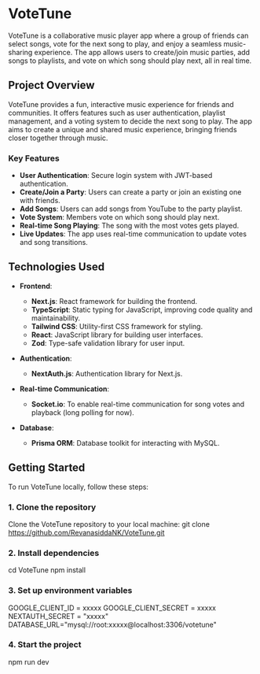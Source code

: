 # VoteTune

VoteTune is a collaborative music player app where a group of friends can select songs, vote for the next song to play, and enjoy a seamless music-sharing experience. The app allows users to create/join music parties, add songs to playlists, and vote on which song should play next, all in real time.

## Project Overview

VoteTune provides a fun, interactive music experience for friends and communities. It offers features such as user authentication, playlist management, and a voting system to decide the next song to play. The app aims to create a unique and shared music experience, bringing friends closer together through music.

### Key Features

- **User Authentication**: Secure login system with JWT-based authentication.
- **Create/Join a Party**: Users can create a party or join an existing one with friends.
- **Add Songs**: Users can add songs from YouTube to the party playlist.
- **Vote System**: Members vote on which song should play next.
- **Real-time Song Playing**: The song with the most votes gets played.
- **Live Updates**: The app uses real-time communication to update votes and song transitions.

## Technologies Used

- **Frontend**:  
  - **Next.js**: React framework for building the frontend.
  - **TypeScript**: Static typing for JavaScript, improving code quality and maintainability.
  - **Tailwind CSS**: Utility-first CSS framework for styling.
  - **React**: JavaScript library for building user interfaces.
  - **Zod**: Type-safe validation library for user input.
  
- **Authentication**:  
  - **NextAuth.js**: Authentication library for Next.js.
  
- **Real-time Communication**:  
  - **Socket.io**: To enable real-time communication for song votes and playback (long polling for now).

- **Database**:  
  - **Prisma ORM**: Database toolkit for interacting with MySQL.


## Getting Started

To run VoteTune locally, follow these steps:

### 1. Clone the repository
Clone the VoteTune repository to your local machine:
git clone https://github.com/RevanasiddaNK/VoteTune.git

### 2. Install dependencies
cd VoteTune
npm install

###  3. Set up environment variables
GOOGLE_CLIENT_ID = xxxxx
GOOGLE_CLIENT_SECRET = xxxxx
NEXTAUTH_SECRET = "xxxxx"
DATABASE_URL="mysql://root:xxxxx@localhost:3306/votetune"

### 4. Start the project
npm run dev



